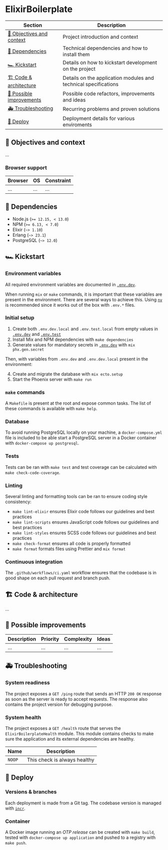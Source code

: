 # ElixirBoilerplate

| Section                                               | Description                                                     |
| ----------------------------------------------------- | --------------------------------------------------------------- |
| [🎯 Objectives and context](#-objectives-and-context) | Project introduction and context                                |
| [🚧 Dependencies](#-dependencies)                     | Technical dependencies and how to install them                  |
| [🏎 Kickstart](#kickstart)                             | Details on how to kickstart development on the project          |
| [🏗 Code & architecture](#-code--architecture)         | Details on the application modules and technical specifications |
| [🔭 Possible improvements](#-possible-improvements)   | Possible code refactors, improvements and ideas                 |
| [🚑 Troubleshooting](#-troubleshooting)               | Recurring problems and proven solutions                         |
| [🚀 Deploy](#-deploy)                                 | Deployment details for various enviroments                      |

## 🎯 Objectives and context

…

### Browser support

| Browser | OS  | Constraint |
| ------- | --- | ---------- |
| …       | …   | …          |

## 🚧 Dependencies

- Node.js (`>= 12.15, < 13.0`)
- NPM (`>= 6.13, < 7.0`)
- Elixir (`~> 1.10`)
- Erlang (`~> 23.1`)
- PostgreSQL (`~> 12.0`)

## 🏎 Kickstart

### Environment variables

All required environment variables are documented in [`.env.dev`](./.env.dev).

When running `mix` or `make` commands, it is important that these variables are present in the environment. There are several ways to achieve this. Using [`nv`](https://github.com/jcouture/nv) is recommended since it works out of the box with `.env.*` files.

### Initial setup

1. Create both `.env.dev.local` and `.env.test.local` from empty values in [`.env.dev`](./.env.dev) and [`.env.test`](./.env.test)
2. Install Mix and NPM dependencies with `make dependencies`
3. Generate values for mandatory secrets in [`.env.dev`](./.env.dev) with `mix phx.gen.secret`

Then, with variables from `.env.dev` and `.env.dev.local` present in the environment:

4. Create and migrate the database with `mix ecto.setup`
5. Start the Phoenix server with `make run`

### `make` commands

A `Makefile` is present at the root and expose common tasks. The list of these commands is available with `make help`.

### Database

To avoid running PostgreSQL locally on your machine, a `docker-compose.yml` file is included to be able start a PostgreSQL server in a Docker container with `docker-compose up postgresql`.

### Tests

Tests can be ran with `make test` and test coverage can be calculated with `make check-code-coverage`.

### Linting

Several linting and formatting tools can be ran to ensure coding style consistency:

- `make lint-elixir` ensures Elixir code follows our guidelines and best practices
- `make lint-scripts` ensures JavaScript code follows our guidelines and best practices
- `make lint-styles` ensures SCSS code follows our guidelines and best practices
- `make check-format` ensures all code is properly formatted
- `make format` formats files using Prettier and `mix format`

### Continuous integration

The `.github/workflows/ci.yaml` workflow ensures that the codebase is in good shape on each pull request and branch push.

## 🏗 Code & architecture

…

## 🔭 Possible improvements

| Description | Priority | Complexity | Ideas |
| ----------- | -------- | ---------- | ----- |
| …           | …        | …          | …     |

## 🚑 Troubleshooting

### System readiness

The project exposes a `GET /ping` route that sends an HTTP `200 OK` response as soon as the server is ready to accept requests. The response also contains the project version for debugging purpose.

### System health

The project exposes a `GET /health` route that serves the `ElixirBoilerplateHealth` module. This module contains checks to make sure the application and its external dependencies are healthy.

| Name   | Description                  |
| ------ | ---------------------------- |
| `NOOP` | This check is always healthy |

## 🚀 Deploy

### Versions & branches

Each deployment is made from a Git tag. The codebase version is managed with [`incr`](https://github.com/jcouture/incr).

### Container

A Docker image running an _OTP release_ can be created with `make build`, tested with `docker-compose up application` and pushed to a registry with `make push`.
